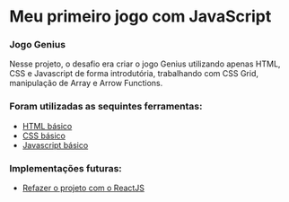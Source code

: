 # Meu primeiro jogo com JavaScript

### Jogo Genius

Nesse projeto, o desafio era criar o jogo Genius utilizando apenas HTML, CSS e Javascript de forma introdutória, trabalhando com CSS Grid, manipulação de Array e Arrow Functions.

### Foram utilizadas as sequintes ferramentas:

- [HTML básico](https://developer.mozilla.org/pt-BR/docs/Learn/HTML/Introduction_to_HTML/Getting_started)
- [CSS básico](https://developer.mozilla.org/pt-BR/docs/Learn/CSS/First_steps/Getting_started)
- [Javascript básico](https://developer.mozilla.org/pt-BR/docs/Web/JavaScript/Guide/Introduction)

### Implementações futuras:

- [Refazer o projeto com o ReactJS](https://pt-br.reactjs.org/docs/getting-started.html#learn-react)

